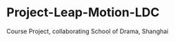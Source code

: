 Project-Leap-Motion-LDC
=======================

Course Project, collaborating School of Drama, Shanghai
